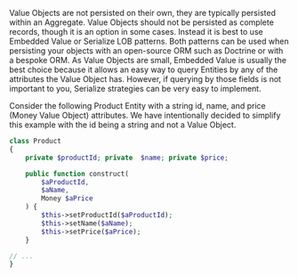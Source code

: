 Value Objects are not persisted on their own, they are typically persisted within an Aggregate. Value Objects should not be persisted as complete records, though it is an option in some cases. Instead it is best to use Embedded Value or Serialize LOB patterns. Both patterns can be used when persisting your objects with an open-source ORM such as Doctrine or with a bespoke ORM. As Value Objects are small, Embedded Value is usually the best choice because it allows an easy way to query Entities by any of the attributes the Value Object has. However, if querying by those fields is not important to you, Serialize strategies can be very easy to implement.

Consider the following Product Entity with a string id, name, and price \(Money Value Object\) attributes. We have intentionally decided to simplify this example with the id being a string and not a Value Object.

```php
class Product
{
    private $productId; private  $name; private $price;

    public function construct(
        $aProductId,
        $aName,
        Money $aPrice
    ) {
        $this->setProductId($aProductId);
        $this->setName($aName);
        $this->setPrice($aPrice);
    }

// ...
}
```



